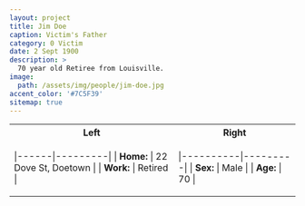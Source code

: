 ```yaml
---
layout: project
title: Jim Doe
caption: Victim's Father
category: 0 Victim
date: 2 Sept 1900
description: >
  70 year old Retiree from Louisville.
image: 
  path: /assets/img/people/jim-doe.jpg
accent_color: '#7C5F39'
sitemap: true
---
```


<table>
<tr>
<th> Left </th>
<th> Right </th>
</tr>
<tr>
<td>

|------|---------|
| **Home:** | 22 Dove St, Doetown |
| **Work:** | Retired |

</td>
<td>

|----------|---------|
| **Sex:** | Male |
| **Age:** | 70 |

</td>
</tr>
</table>
